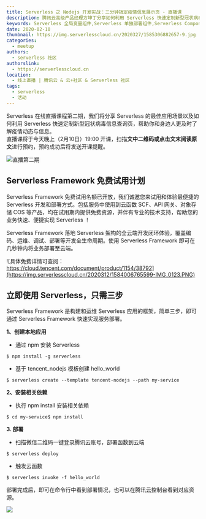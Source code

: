 ```yaml
---
title: Serverless 之 Nodejs 开发实战：三分钟搞定疫情信息展示页 - 直播课
description: 腾讯云高级产品经理方坤丁分享如何利用 Serverless 快速定制新型冠状病毒信息查询页，帮助大家及时了解疫情动态与信息
keywords: Serverless 全局变量组件,Serverless 单独部署组件,Serverless Component
date: 2020-02-10
thumbnail: https://img.serverlesscloud.cn/2020327/1585306882657-9.jpg
categories:
  - meetup
authors:
  - serverless 社区
authorslink:
  - https://serverlesscloud.cn
location: 
  - 线上直播 | 腾讯云 & 云+社区 & Serverless 社区
tags:
  - serverless
  - 活动  
---
```


Serverless 在线直播课程第二期，我们将分享 Serverless 的最佳应用场景以及如何利用 Serverless 快速定制新型冠状病毒信息查询页，帮助你和身边人更及时了解疫情动态与信息。  
直播课将于今天晚上（2月10日）19:00 开课，扫描**文中二维码或点击文末阅读原文**进行预约，预约成功后将发送开课提醒。  

![直播第二期](https://img.serverlesscloud.cn/2020325/1585122696033-IMG_0292.JPG)

## Serverless Framework 免费试用计划

Serverless Framework 免费试用名额已开放，我们诚邀您来试用和体验最便捷的 Serverless 开发和部署方式。包括服务中使用到云函数 SCF、API 网关、对象存储 COS 等产品，均在试用期内提供免费资源，并伴有专业的技术支持，帮助您的业务快速、便捷实现 Serverless ！

Serverless Framework 落地 Serverless 架构的全云端开发闭环体验，覆盖编码、运维、调试、部署等开发全生命周期。使用 Serverless Framework 即可在几秒钟内将业务部署至云端。

![具体免费详情可查阅：https://cloud.tencent.com/document/product/1154/38792](https://img.serverlesscloud.cn/2020312/1584006765599-IMG_0123.PNG)


## 立即使用 Serverless，只需三步

Serverless Framework 是构建和运维 Serverless 应用的框架，简单三步，即可通过 Serverless Framework 快速实现服务部署。

**1、创建本地应用**

- 通过 npm 安装 Serverless

```
$ npm install -g serverless
```

- 基于 tencent_nodejs 模板创建 hello_world

```
$ serverless create --template tencent-nodejs --path my-service
```

**2、安装相关依赖**

- 执行 npm install 安装相关依赖

```
$ cd my-service$ npm install
```

**3. 部署**

- 扫描微信二维码一键登录腾讯云账号，部署函数到云端

```
$ serverless deploy
```

- 触发云函数

```
$ serverless invoke -f hello_world
```

部署完成后，即可在命令行中看到部署情况，也可以在腾讯云控制台看到对应资源。

![](https://img.serverlesscloud.cn/2020312/1584006765436-IMG_0123.PNG)